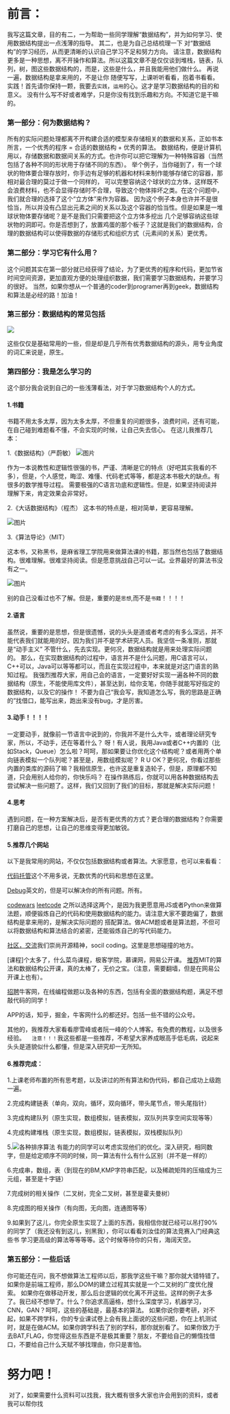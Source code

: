 # 前言：
我写这篇文章，目的有二，一为帮助一些同学理解“数据结构”，并为如何学习、使用数据结构提出一点浅薄的指导。
其二，也是为自己总结梳理一下 对“数据结构”的学习经历，从而更清晰的认识自己学习不足和努力方向。
请注意，数据结构更多是一种思想，离不开操作和算法。所以这篇文章不是仅仅谈到堆栈，链表，队列，树，图这些数据结构的，而是，这些是什么，并且我能用他们做什么。
再说一遍，数据结构是拿来用的，不是让你 随便写写，上课听听看看，抱着书看看。实践！首先请你保持一颗，我要去`实践`，`运用`的心。这才是学习数据结构的目的和意义。
没有什么写不好或者难学，只是你没有找到乐趣和方向。不知道它是干嘛的。
### 第一部分：何为数据结构？
所有的实际问题处理都离不开构建合适的模型来存储相关的数据和关系，正如书本所言，一个优秀的程序 = 合适的数据结构 + 优秀的算法。
数据结构，便是计算机用以，存储数据和数据间关系的方式。也许你可以把它理解为一种特殊容器（当然包括了各种不同的形状用于存储不同的东西）。
举个例子，当你碰到了，有一个球状的物体要合理存放时，你手边有足够的机器和材料来制作能够存储它的容器，那相对最合理的莫过于做一个同样的，
可以完整容纳这个球状的立方体，这样既不会浪费材料，也不会显得存储时不合理，导致这个物体摔坏之类。在这个问题中，我们就合理的选择了这个“立方体”来作为容器。
因为这个例子本身也许并不是很恰当，所以并没有凸显出元素之间的关系以及这个容器的恰当性。但是如果是一堆球状物体要存储呢？是不是我们只需要把这个立方体多挖出
几个足够容纳这些球状物的洞即可。你是否想到了，放置鸡蛋的那个板子？这就是我们的数据结构，合理的数据结构可以使得数据的存储形式和组织方式（元素间的关系）更优秀。
### 第二部分：学习它有什么用？
这个问题其实在第一部分就已经获得了结论，为了更优秀的程序和代码，更加节省时间空间资源，更加直观方便的处理组织数据，我们需要学习数据结构，并要学习的很好。
当然，如果你想从一个普通的coder到programer再到geek，数据结构和算法是必经的路！加油！
### 第三部分：数据结构的常见包括
![](https://timgsa.baidu.com/timg?image&quality=80&size=b9999_10000&sec=1494837226&di=94a956eb1731650168fc24836037f12a&imgtype=jpg&er=1&src=http%3A%2F%2Fp.ananas.chaoxing.com%2Fstar3%2Forigin%2F54d073ac53706e35b9f1e332.png)

这些仅仅是基础常用的一些，但是却是几乎所有优秀数据结构的源头，用专业角度的词汇来说是，原生。
### 第四部分：我是怎么学习的
  这个部分我会说到自己的一些浅薄看法，对于学习数据结构个人的方式。
  
#### 1.书籍
  书籍不用太多太厚，因为太多太厚，不但重复的问题很多，浪费时间，还有可能，在自己碰到难题看不懂，不会实现的时候，让自己失去信心。
  在这儿我推荐几本：
  
  1.《数据结构》（严蔚敏）
![图片](https://ss1.bdstatic.com/70cFuXSh_Q1YnxGkpoWK1HF6hhy/it/u=569334682,270942907&fm=23&gp=0.jpg)
  
  作为一本说教性和逻辑性很强的书，严谨、清晰是它的特点（好吧其实我看的不多），但是，个人感觉，晦涩、难懂、代码老式等等，都是这本书极大的缺点。有很多的数学推导过程。
  需要极强的C语言功底和逻辑性。但是，如果坚持阅读并理解下来，肯定效果会非常好。
  
  2.《大话数据结构》（程杰）
  这本书的特点是，相对简单，更容易理解。
  
![图片](https://timgsa.baidu.com/timg?image&quality=80&size=b9999_10000&sec=1494839097&di=e7f22df3fc8eae8af8f0ec77539c8d4a&imgtype=jpg&er=1&src=http%3A%2F%2Fwww.kfzimg.com%2FG04%2FM00%2F32%2FC1%2FpoYBAFdH_keAbhH3AAHFhnhTVnY322_b.jpg)
  
  3.《算法导论》（MIT）
  
  这本书，又称黑书，是麻省理工学院用来做算法课的书籍，那当然也包括了数据结构。很难理解。很难坚持阅读。但是愿意挑战自己可以一试。业界最好的算法书没有之一。
  
![图片](https://ss0.bdstatic.com/70cFvHSh_Q1YnxGkpoWK1HF6hhy/it/u=1470979495,692408135&fm=23&gp=0.jpg)
  
  别的自己没看过也不了解。但是，重要的是`思想`,而不是`书籍`！！！！
  #### 2.语言
  虽然说，重要的是思想，但是很遗憾，说的头头是道或者考虑的有多么深远，并不能代表我们就能用的好。因为我们并不是学术研究人员。我坚信一条准则，那就是“动手主义”
  不管什么，先去实现。更何况，数据结构就是用来处理实际问题的。
  那么，在实现数据结构的过程中，语言并不是什么问题，用C语言可以，C++可以，Java可以等等都可以，而且在实现过程中，本来就是对这门语言的熟知过程。
  我强烈推荐大家，用自己会的语言，一定要好好实现一遍各种不同的数据结构（原生，不能使用库文件），甚至达到，给你支笔，你随手就能写好指定的数据结构，以及它的操作！
  不要为自己“我会写，我知道怎么写，我的思路是正确的”找借口，能写出来，跑出来没有bug，才是厉害。
  #### 3.动手！！！！
  一定要动手，就像前一节语言中说到的，你我并不是什么大牛，或者理论研究专家，所以，不动手，还在等着什么？
  呀！有人说，我用Java或者C++内置的（比如Stack，Queue）怎么啦？呵呵，那如果要让你优化这个结构呢？或者用两个单向链表模拟一个队列呢？甚至是，用数组模拟呢？
  R U OK？更何况，你看过那些内置的类库的源码了嘛？我相信原生，也许这是重复造轮子，但是，原理都不知道，只会用别人给你的，你快乐吗？
  在操作熟练后，你就可以用各种数据结构去尝试解决一些问题了。这样，我们又回到了我们的目标，那就是解决实际问题！
  #### 4.思考
  遇到问题，在一种方案解决后，是否有更优秀的方式？更合理的数据结构？你需要打磨自己的思想，让自己的思维变得更加敏锐。
  #### 5.推荐几个网站
  以下是我常用的网站，不仅仅包括数据结构或者算法。大家愿意，也可以来看看：
  
 [代码托管](www.github.com)这个不用多说，无数优秀的代码和思想在这里。
  
 [Debug](http://stackoverflow.com/)英文的，但是可以解决你的所有问题。所有。
  
 [codewars](www.codewars.com/)
 [leetcode](/leetcode.com/)
 之所以选择这两个，是因为我更愿意用JS或者Python来做算法题，顺便锻炼自己的代码和使用数据结构的能力。请注意大家不要跑偏了，数据结构是拿来用的，是解决实际问题的
 搭配算法。做ACM题或者是算法题，不但可以将数据结构和算法结合的紧密，还能锻炼自己的写代码能力。
  
 [社区，交流](http://www.freecodecamp.cn/)我们崇尚开源精神，socil coding。这里是思想碰撞的地方。
    
 [课程]个太多了，什么菜鸟课程，极客学院，慕课网，网易公开课。
 [推荐](https://www.youtube.com/watch?v=HtSuA80QTyo&list=PLUl4u3cNGP61Oq3tWYp6V_F-5jb5L2iHb)MIT的算法和数据结构公开课，真的太棒了，无价之宝。（注意，需要翻墙，但是在网易公开课上也有）。
   
 [招聘](https://www.nowcoder.com/)牛客网，在线编程做题以及各种的东西，包括有全面的数据结构题，满足不想敲代码的同学！
    
 APP的话，知乎，掘金，牛客网什么的都还好。包括一些不错的公众号。
   
 其他的，我推荐大家看看廖雪峰或者阮一峰的个人博客。有免费的教程，以及很多经验。
    `注意！！！`我这些都是一些推荐，不希望大家养成眼高手低毛病，说起来头头是道貌似什么都懂，但是深入研究却一无所知。
#### 6.推荐完成：
1.上课老师布置的所有思考题，以及讲过的所有算法和伪代码，都自己成功上级跑一遍。

2.完成构建链表（单向，双向，循环，双向循环，带头尾节点，带头尾指针）

3.完成构建队列（原生实现，数组模拟，链表模拟，双队列共享空间实现等等）

4.完成构建堆栈（原生实现，数组模拟，链表模拟，双栈模拟队列）

5.![各种排序算法](https://camo.githubusercontent.com/ad0b93b7e23b9de6ffb5bfefa6f0c41a88646334/687474703a2f2f6d792e6373646e2e6e65742f75706c6f6164732f3230313230372f31372f313334323531343532395f353739352e6a7067)
有能力的同学可以考虑实现他们的优化。深入研究，相同数字，但是给定顺序不同的时候，同一算法有什么有什么区别（并不是一样的）

6.完成串，数组，表（到现在的BM,KMP字符串匹配，以及稀疏矩阵的压缩成为三元组，甚至是十字链）

7.完成树的相关操作（二叉树，完全二叉树，甚至是霍夫曼树）

8.完成图的相关操作（有向图，无向图，连通图等等）

9.如果到了这儿，你完全原生实现了上面的东西，我相信你就已经可以吊打90%的同学了（我还没有到这儿，别黑我），你可以看看刘汝佳的算法竞赛入门经典这些书
学习更高级的算法等等等等。这个时候等待你的只有，海阔天空。
 ### 第五部分：一些后话
 你可能还在问，我不想做算法工程师以后，那我学这些干嘛？那你就大错特错了。如果你是前端工程师，那么DOM的建立过程其实就是一个二叉树的广度优化搜索。
 如果你在做移动开发，那么后台逻辑的优化离不开这些。这样的例子太多了。我已经不想举了。什么？你追求高逼格，想什么深度学习，机器学习，CNN，GAN？呵呵，这些的基础是，最基本的算法。
 如果你说你要考研，对不起，如果不跨学科，你的专业课试卷上会有我上面说的这些问题，你在上机测试时，就是在做ACM。如果你跨学科去了别的学科，那你就别看了。
 如果你致力于去BAT,FLAG，你觉得这些东西是不是极其重要？朋友，不要给自己的懒惰找借口，不要给自己什么天赋不够找理由，你只是害怕。
  # 努力吧！
  对了，如果需要什么资料可以找我，我大概有很多大家也许会用到的资料，或者我可以帮你找
